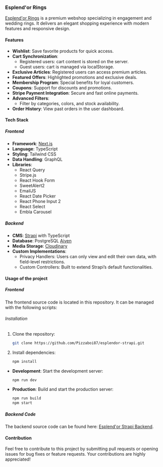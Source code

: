### Esplend'or Rings

[Esplend'or Rings](https://esplendor-rings.vercel.app) is a premium webshop specializing in engagement and wedding rings. It delivers an elegant shopping experience with modern features and responsive design.

#### Features

- **Wishlist**: Save favorite products for quick access.
- **Cart Synchronization**:
  - Registered users: cart content is stored on the server.
  - Guest users: cart is managed via localStorage.
- **Exclusive Articles**: Registered users can access premium articles.
- **Featured Offers**: Highlighted promotions and exclusive deals.
- **Membership Program**: Special benefits for loyal customers.
- **Coupons**: Support for discounts and promotions.
- **Stripe Payment Integration**: Secure and fast online payments.
- **Advanced Filters**:
  - Filter by categories, colors, and stock availability.
- **Order History**: View past orders in the user dashboard.

#### Tech Stack

##### Frontend

- **Framework**: [Next.js](https://nextjs.org/)
- **Language**: TypeScript
- **Styling**: Tailwind CSS
- **Data Handling**: GraphQL
- **Libraries**:
  - React Query
  - Stripe.js
  - React Hook Form
  - SweetAlert2
  - EmailJS
  - React Date Picker
  - React Phone Input 2
  - React Select
  - Embla Carousel

##### Backend

- **CMS**: [Strapi](https://strapi.io/) with TypeScript
- **Database**: PostgreSQL [Aiven](https://aiven.io/)
- **Media Storage**: [Cloudinary](https://cloudinary.com/)
- **Custom Implementations**:
  - Privacy Handlers: Users can only view and edit their own data, with field-level restrictions.
  - Custom Controllers: Built to extend Strapi’s default functionalities.

#### Usage of the project

##### Frontend

The frontend source code is located in this repository. It can be managed with the following scripts:

###### Installation

1. Clone the repository:

   ```bash
   git clone https://github.com/Pizzaboi87/esplendor-strapi.git
   ```

2. Install dependencies:

   ```bash
   npm install
   ```

- **Development**: Start the development server:

  ```bash
  npm run dev
  ```

- **Production**: Build and start the production server:

  ```bash
  npm run build
  npm start
  ```

##### Backend Code

The backend source code can be found here: [Esplend'or Strapi Backend](https://github.com/Pizzaboi87/esplendor-strapi-backend).

#### Contribution

Feel free to contribute to this project by submitting pull requests or opening issues for bug fixes or feature requests. Your contributions are highly appreciated!
